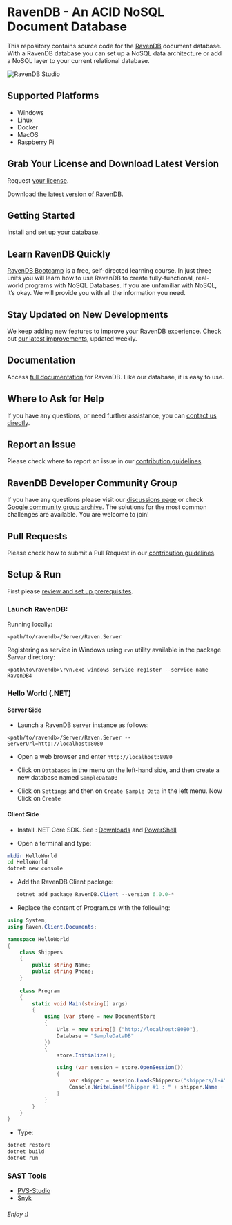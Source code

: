 # RavenDB - An ACID NoSQL Document Database
This repository contains source code for the [RavenDB](https://ravendb.net/) document database. With a RavenDB database you can set up a NoSQL data architecture or add a NoSQL layer to your current relational database.

![RavenDB Studio](docs/readmeScreenshot.png)

## Supported Platforms
- Windows
- Linux
- Docker
- MacOS
- Raspberry Pi

## Grab Your License and Download Latest Version

Request [your license](https://ravendb.net/free).

Download [the latest version of RavenDB](https://ravendb.net/downloads).

## Getting Started
Install and [set up your database](https://ravendb.net/docs/article-page/6.1/csharp/start/getting-started).

## Learn RavenDB Quickly
[RavenDB Bootcamp](https://ravendb.net/learn/bootcamp) is a free, self-directed learning course. In just three units you will learn how to use RavenDB to create fully-functional, real-world programs with NoSQL Databases. If you are unfamiliar with NoSQL, it’s okay. We will provide you with all the information you need.

## Stay Updated on New Developments
We keep adding new features to improve your RavenDB experience. Check out [our latest improvements](https://ravendb.net/docs/article-page/6.1/csharp/start/whats-new), updated weekly.

## Documentation
Access [full documentation](https://ravendb.net/docs/article-page/6.1/csharp) for RavenDB. Like our database, it is easy to use.

## Where to Ask for Help
If you have any questions, or need further assistance, you can [contact us directly](https://ravendb.net/contact).

## Report an Issue
Please check where to report an issue in our [contribution guidelines](./CONTRIBUTING.md#reporting-an-issue).

## RavenDB Developer Community Group
If you have any questions please visit our [discussions page](https://github.com/ravendb/ravendb/discussions) or check [Google community group archive](http://groups.google.com/group/ravendb/). The solutions for the most common challenges are available. You are welcome to join!

## Pull Requests
Please check how to submit a Pull Request in our [contribution guidelines](./CONTRIBUTING.md#submitting-a-pull-request).

## Setup & Run

First please [review and set up prerequisites](https://ravendb.net/docs/article-page/6.1/csharp/start/getting-started#prerequisites).

### Launch RavenDB:
Running locally:
```
<path/to/ravendb>/Server/Raven.Server
```

Registering as service in Windows using `rvn` utility available in the package *Server* directory:
```
<path\to\ravendb>\rvn.exe windows-service register --service-name RavenDB4
```

### Hello World (.NET)

#### Server Side

- Launch a RavenDB server instance as follows:
```
<path/to/ravendb>/Server/Raven.Server --ServerUrl=http://localhost:8080
```

- Open a web browser and enter `http://localhost:8080`

- Click on `Databases` in the menu on the left-hand side, and then create a new database named `SampleDataDB`

- Click on `Settings` and then on `Create Sample Data` in the left menu. Now Click on `Create`

#### Client Side

- Install .NET Core SDK. See : [Downloads](https://www.microsoft.com/net/download) and [PowerShell](https://github.com/PowerShell/PowerShell/releases)

- Open a terminal and type:

```bash
mkdir HelloWorld
cd HelloWorld
dotnet new console
```

- Add the RavenDB Client package:

```powershell
   dotnet add package RavenDB.Client --version 6.0.0-*
```

- Replace the content of Program.cs with the following:
```csharp
using System;
using Raven.Client.Documents;

namespace HelloWorld
{
    class Shippers
    {
        public string Name;
        public string Phone;
    }
    
    class Program
    {
        static void Main(string[] args)
        {
            using (var store = new DocumentStore
            {
                Urls = new string[] {"http://localhost:8080"},
                Database = "SampleDataDB"
            })
            {
                store.Initialize();

                using (var session = store.OpenSession())
                {
                    var shipper = session.Load<Shippers>("shippers/1-A");
                    Console.WriteLine("Shipper #1 : " + shipper.Name + ", Phone: " + shipper.Phone);
                }
            }
        }
    }
}
```

- Type:
```bash
dotnet restore
dotnet build
dotnet run
```

### SAST Tools

- [PVS-Studio](https://pvs-studio.com/)
- [Snyk](https://snyk.io/)

###### Enjoy :)
